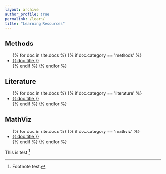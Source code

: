 ```yaml
---
layout: archive
author_profile: true
permalink: /learn/
title: "Learning Resources"
---
```

<!-- 
[ ] ADD Literature Categories "Judicial Politics", "Comparative Politics", 
[ ] CREATE HTML Template for Methods docs
[ ] CREATE HTML Template for Literature docs
[ ] CREATE HTML Template for Mathviz docs
-->

<div class="container">
  <h2>Methods</h2>
  <ul>
    {% for doc in site.docs %}
      {% if doc.category == 'methods' %}
        <li><a href="{{ doc.url }}">{{ doc.title }}</a></li>
      {% endif %}
    {% endfor %}
  </ul>
</div>

<div class="container">
  <h2>Literature</h2>
  <ul>
    {% for doc in site.docs %}
      {% if doc.category == 'literature' %}
        <li><a href="{{ doc.url }}">{{ doc.title }}</a></li>
      {% endif %}
    {% endfor %}
  </ul>
</div>

<div class="container">
  <h2>MathViz</h2>
  <ul>
    {% for doc in site.docs %}
      {% if doc.category == 'mathviz' %}
        <li><a href="{{ doc.url }}">{{ doc.title }}</a></li>
      {% endif %}
    {% endfor %}
  </ul>
</div>

This is test [^1]

[^1]: Footnote test.
